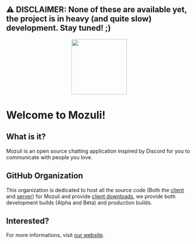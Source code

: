 ## **⚠️ DISCLAIMER: None of these are available yet, the project is in heavy (and quite slow) development. Stay tuned! ;)**

<p align="center">
	<a href="https://mozuli.deta.dev" target="_blank">
		<img src="https://github.com/Mozuli/.github/blob/main/profile/mozuli.svg" width="150">
	</a>
</p>

# Welcome to Mozuli!

## What is it?

Mozuli is an open source chatting application inspired by Discord for you to communicate with people you love.

## GitHub Organization

This organization is dedicated to host all the source code (Both the [client](https://github.com/Mozuli/client) and [server](https://github.com/Mozuli/server)) for Mozuli and provide [client downloads](https://github.com/Mozuli/client/releases), we provide both development builds (Alpha and Beta) and production builds.

## Interested?

For more informations, visit [our website](https://mozuli.deta.dev).
